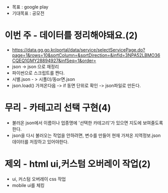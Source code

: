 - 목표 : google play
- 기대목표 : 공모전


# 이번 주 - 데이터를 정리해야돼요.(2)
- https://data.gg.go.kr/portal/data/service/selectServicePage.do?page=1&rows=10&sortColumn=&sortDirection=&infId=3NPA52LBMO36CQEQ1GMY28894927&infSeq=1&order=
- json -> json 으로 재정리
- 파이썬으로 스크립트를 짠다.
- 시별.json - > 시폴더/동or면.json
- json.load() 가져온다음 -> if 동면 단위로 확인 -> json파일로 만든다.
 

# 무리 - 카테고리 선택 구현(4)
- 불러온 json에서 이름이나 업종명에 '선택한 카테고리'가 있으면 지도에 보여줄도록 한다.
- json을 다시 불러오는 작업을 안하려면, 변수를 만들어 현재 가져온 지역정보.json데이터를 저장하고 있어야한다.


# 제외 - html ui,커스텀 오버레이 작업(2)
- ui, 커스텀 오버레이 css 작업
- mobile ui를 체킹